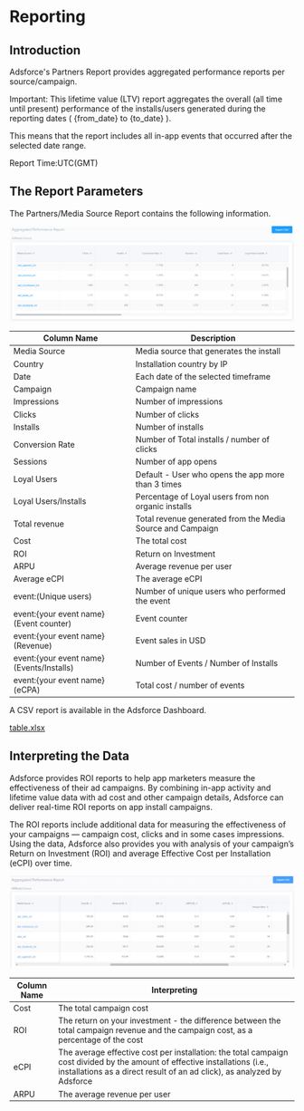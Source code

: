 # Reporting

## Introduction

Adsforce's Partners Report provides aggregated performance reports per source/campaign.

Important: This lifetime value (LTV) report aggregates the overall (all time until present) performance of the installs/users generated during the reporting dates ( {from_date} to {to_date} ).

This means that the report includes all in-app events that occurred after the selected date range.

Report Time:UTC(GMT)

 

## The Report Parameters

The Partners/Media Source Report contains the following information.

![image-20180817142232414](imgs/image-20180817142232414.png)

| Column Name                               | Description                                                |
| ----------------------------------------- | ---------------------------------------------------------- |
| Media Source                              | Media source that generates the install                    |
| Country                                   | Installation country by IP                                 |
| Date                                      | Each date of the selected timeframe                        |
| Campaign                                  | Campaign name                                              |
| Impressions                               | Number of impressions                                      |
| Clicks                                    | Number of clicks                                           |
| Installs                                  | Number of installs                                         |
| Conversion Rate                           | Number of Total installs / number of clicks                |
| Sessions                                  | Number of app opens                                        |
| Loyal Users                               | Default - User who opens the app more than 3 times         |
| Loyal Users/Installs                      | Percentage of Loyal users from non organic installs        |
| Total revenue                             | Total revenue generated from the Media Source and Campaign |
| Cost                                      | The total cost                                             |
| ROI                                       | Return on Investment                                       |
| ARPU                                      | Average revenue per user                                   |
| Average eCPI                              | The average eCPI                                           |
| event:(Unique users)                      | Number of unique users who performed the event             |
| event:{your event name} (Event counter)   | Event counter                                              |
| event:{your event name} (Revenue)         | Event sales in USD                                         |
| event:{your event name} (Events/Installs) | Number of Events / Number of Installs                      |
| event:{your event name} (eCPA)            | Total cost / number of events                              |

A CSV report is available in the Adsforce Dashboard.

[table.xlsx](files/table.xlsx)

 

## Interpreting the Data

Adsforce provides ROI reports to help app marketers measure the effectiveness of their ad campaigns. By combining in-app activity and lifetime value data with ad cost and other campaign details, Adsforce can deliver real-time ROI reports on app install campaigns.

The ROI reports include additional data for measuring the effectiveness of your campaigns — campaign cost, clicks and in some cases impressions. Using the data, Adsforce also provides you with analysis of your campaign’s Return on Investment (ROI) and average Effective Cost per Installation (eCPI) over time.

![image-20180817153806748](imgs/image-20180817153806748.png)

| Column Name | Interpreting                                                 |
| ----------- | ------------------------------------------------------------ |
| Cost        | The total campaign cost                                      |
| ROI         | The return on your investment - the difference between the total campaign revenue and the campaign cost, as a percentage of the cost |
| eCPI        | The average effective cost per installation: the total campaign cost divided by the amount of effective installations (i.e., installations as a direct result of an ad click), as analyzed by Adsforce |
| ARPU        | The average revenue per user                                 |